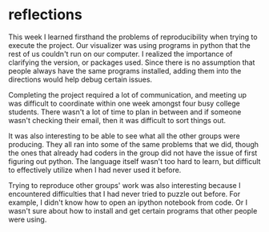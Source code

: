 reflections
===========
This week I learned firsthand the problems of reproducibility when trying to execute the project.  Our visualizer was using programs in python that the rest of us couldn't run on our computer.  I realized the importance of clarifying the version, or packages used.  Since there is no assumption that people always have the same programs installed, adding them into the directions would help debug certain issues.

Completing the project required a lot of communication, and meeting up was difficult to coordinate within one week amongst four busy college students.  There wasn't a lot of time to plan in between and if someone wasn't checking their email, then it was difficult to sort things out.  

It was also interesting to be able to see what all the other groups were producing.  They all ran into some of the same problems that we did, though the ones that already had coders in the group did not have the issue of first figuring out python.  The language itself wasn't too hard to learn, but difficult to effectively utilize when I had never used it before.

Trying to reproduce other groups' work was also interesting because I encountered difficulties that I had never tried to puzzle out before.  For example, I didn't know how to open an ipython notebook from code.  Or I wasn't sure about how to install and get certain programs that other people were using.  
